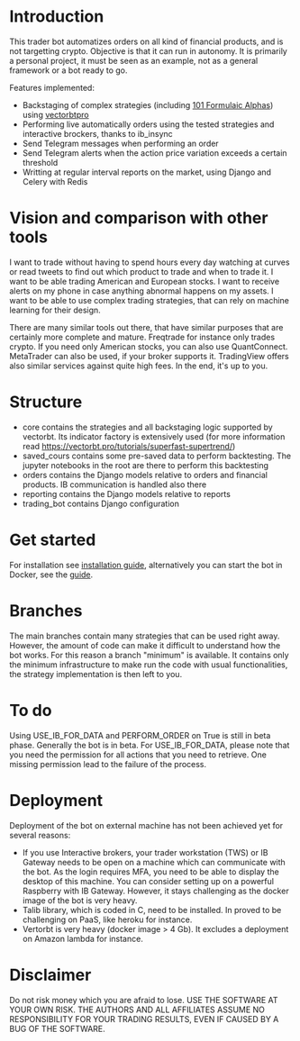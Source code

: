 # Introduction
This trader bot automatizes orders on all kind of financial products, and is not targetting crypto. Objective is that it can run in autonomy. It is primarily a personal project, it must be seen as an example, not as a general framework or a bot ready to go.

Features implemented:

- Backstaging of complex strategies (including [101 Formulaic Alphas](https://arxiv.org/pdf/1601.00991.pdf)) using [vectorbtpro](https://vectorbt.pro/)
- Performing live automatically orders using the tested strategies and interactive brockers, thanks to ib_insync
- Send Telegram messages when performing an order
- Send Telegram alerts when the action price variation exceeds a certain threshold
- Writting at regular interval reports on the market, using Django and Celery with Redis
 
# Vision and comparison with other tools
I want to trade without having to spend hours every day watching at curves or read tweets to find out which product to trade and when to trade it. I want to be able trading American and European stocks. I want to receive alerts on my phone in case anything abnormal happens on my assets. I want to be able to use complex trading strategies, that can rely on machine learning for their design.

There are many similar tools out there, that have similar purposes that are certainly more complete and mature. Freqtrade for instance only trades crypto. If you need only American stocks, you can also use QuantConnect. MetaTrader can also be used, if your broker supports it. TradingView offers also similar services against quite high fees. In the end, it's up to you. 

# Structure
- core contains the strategies and all backstaging logic supported by vectorbt. Its indicator factory is extensively used (for more information read https://vectorbt.pro/tutorials/superfast-supertrend/)
- saved_cours contains some pre-saved data to perform backtesting. The jupyter notebooks in the root are there to perform this backtesting
- orders contains the Django models relative to orders and financial products. IB communication is handled also there
- reporting contains the Django models relative to reports
- trading_bot contains Django configuration

# Get started
For installation see [installation guide](https://github.com/psemdel/py-trading-bot/blob/main/docs/installation_guide.md), alternatively you can start the bot in Docker, see the [guide](https://github.com/psemdel/py-trading-bot/blob/main/docs/docker_readme.md).

# Branches
The main branches contain many strategies that can be used right away. However, the amount of code can make it difficult to understand how the bot works. For this reason a branch "minimum" is available. It contains only the minimum infrastructure to make run the code with usual functionalities, the strategy implementation is then left to you.

# To do
Using USE_IB_FOR_DATA and PERFORM_ORDER on True is still in beta phase. Generally the bot is in beta. For USE_IB_FOR_DATA, please note that you need the permission for all actions that you need to retrieve. One missing permission lead to the failure of the process.

# Deployment
Deployment of the bot on external machine has not been achieved yet for several reasons:

- If you use Interactive brokers, your trader workstation (TWS) or IB Gateway needs to be open on a machine which can communicate with the bot. As the login requires MFA, you need to be able to display the desktop of this machine. You can consider setting up on a powerful Raspberry with IB Gateway. However, it stays challenging as the docker image of the bot is very heavy.
- Talib library, which is coded in C, need to be installed. In proved to be challenging on PaaS, like heroku for instance.
- Vertorbt is very heavy (docker image > 4 Gb). It excludes a deployment on Amazon lambda for instance.

# Disclaimer
Do not risk money which you are afraid to lose. USE THE SOFTWARE AT YOUR OWN RISK. THE AUTHORS AND ALL AFFILIATES ASSUME NO RESPONSIBILITY FOR YOUR TRADING RESULTS, EVEN IF CAUSED BY A BUG OF THE SOFTWARE.
